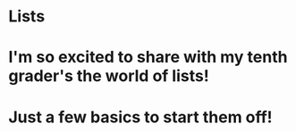 # Lists
# I'm so excited to share with my tenth grader's the world of lists!
# Just a few basics to start them off!
